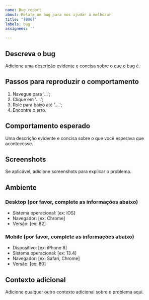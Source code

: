 ```yaml
---
name: Bug report
about: Relate um bug para nos ajudar a melhorar
title: "[BUG]"
labels: bug
assignees: ''

---
```


## Descreva o bug

Adicione uma descrição evidente e concisa sobre o que o bug é.

## Passos para reproduzir o comportamento

1. Navegue para '...';
2. Clique em '....';
3. Role para baixo até '....';
4. Encontre o erro.

## Comportamento esperado

Uma descrição evidente e concisa sobre o que você esperava que acontecesse.

## Screenshots

Se aplicável, adicione screenshots para explicar o problema.

## Ambiente

### Desktop (por favor, complete as informações abaixo)

 - Sistema operacional: [ex: iOS]
 - Navegador: [ex: Chrome]
 - Versão: [ex: 82]

### Mobile (por favor, complete as informações abaixo)

 - Dispositivo: [ex: iPhone 8]
 - Sistema operacional: [ex: 13.4]
 - Navegador: [ex: Safari, Chrome]
 - Versão: [ex: 80]

## Contexto adicional

Adicione qualquer outro contexto adicional sobre o problema aqui.
